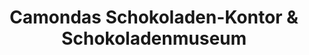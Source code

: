 ---
title: "Camondas Schokoladen-Kontor & Schokoladenmuseum"
url: /dresden/camondas-schokoladen-kontor-und-schokoladenmuseum/
shop: Schokolade
---